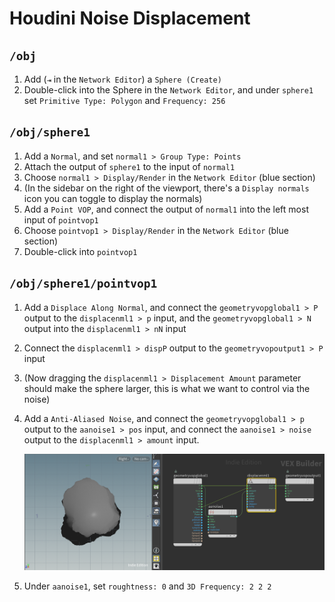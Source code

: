 
# Houdini Noise Displacement

## `/obj`

1. Add (`⇥` in the `Network Editor`) a `Sphere (Create)`
1. Double-click into the Sphere in the `Network Editor`, and under `sphere1` set `Primitive Type: Polygon` and `Frequency: 256`

## `/obj/sphere1`

1. Add a `Normal`, and set `normal1 > Group Type: Points`
2. Attach the output of `sphere1` to the input of `normal1`
3. Choose `normal1 > Display/Render` in the `Network Editor` (blue section)
4. (In the sidebar on the right of the viewport, there's a `Display normals` icon you can toggle to display the normals)
5. Add a `Point VOP`, and connect the output of `normal1` into the left most input of `pointvop1`
6. Choose `pointvop1 > Display/Render` in the `Network Editor` (blue section)
7. Double-click into `pointvop1`

## `/obj/sphere1/pointvop1`

1. Add a `Displace Along Normal`, and connect the `geometryvopglobal1 > P` output to the `displacenml1 > p` input, and the `geometryvopglobal1 > N` output into the `displacenml1 > nN` input
2. Connect the `displacenml1 > dispP` output to the `geometryvopoutput1 > P` input
3. (Now dragging the `displacenml1 > Displacement Amount` parameter should make the sphere larger, this is what we want to control via the noise)
4. Add a `Anti-Aliased Noise`, and connect the `geometryvopglobal1 > p` output to the `aanoise1 > pos` input, and connect the `aanoise1 > noise` output to the `displacenml1 > amount` input.

    ![Amount](assets/houdini-noise-displacement-amount.png)

5. Under `aanoise1`, set `roughtness: 0` and `3D Frequency: 2 2 2`
